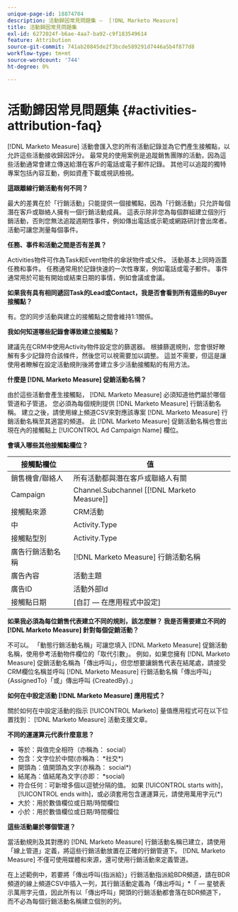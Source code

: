 ```yaml
---
unique-page-id: 18874704
description: 活動歸因常見問題集 —  [!DNL Marketo Measure]
title: 活動歸因常見問題集
exl-id: 6272024f-b6ae-4aa7-ba92-c9f183549614
feature: Attribution
source-git-commit: 741ab20845de2f3bcde589291d7446a5b4f877d8
workflow-type: tm+mt
source-wordcount: '744'
ht-degree: 0%

---
```


# 活動歸因常見問題集 {#activities-attribution-faq}

[!DNL Marketo Measure] 活動會匯入您的所有活動記錄並為它們產生接觸點，以允許這些活動接收歸因評分。 最常見的使用案例是追蹤銷售團隊的活動，因為這些活動通常會建立傳送給潛在客戶的電話或電子郵件記錄。 其他可以追蹤的獨特專案包括內容互動，例如資產下載或視訊檢視。

**這跟離線行銷活動有何不同？**

最大的差異在於「行銷活動」只能提供一個接觸點，因為「行銷活動」只允許每個潛在客戶或聯絡人擁有一個行銷活動成員。 這表示除非您為每個群組建立個別行銷活動，否則您無法追蹤週期性事件，例如傳出電話或示範或網路研討會出席者。 活動可讓您測量每個事件。

**任務、事件和活動之間是否有差異？**

Activities物件可作為Task和Event物件的傘狀物件或父件。 活動基本上同時涵蓋任務和事件。 任務通常用於記錄快速的一次性專案，例如電話或電子郵件。 事件通常用於可能有開始或結束日期的事情，例如會議或會議。

**如果我有具有相同遞回Task的Lead或Contact，我是否會看到所有這些的Buyer接觸點？**

有。您的同步活動與建立的接觸點之間會維持1:1關係。

**我如何知道哪些記錄會導致建立接觸點？**

建議先在CRM中使用Activity物件設定您的篩選器。 根據篩選規則，您會很好瞭解有多少記錄符合該條件，然後您可以視需要加以調整。 這並不需要，但這是讓使用者瞭解在設定活動規則後將會建立多少活動接觸點的有用方法。

**什麼是 [!DNL Marketo Measure] 促銷活動名稱？**

由於這些活動會產生接觸點， [!DNL Marketo Measure] 必須知道他們屬於哪個管道和子管道。 您必須為每個規則提供 [!DNL Marketo Measure] 行銷活動名稱。 建立之後，請使用線上頻道CSV來對應該專案 [!DNL Marketo Measure] 行銷活動名稱至其適當的頻道。 此 [!DNL Marketo Measure] 促銷活動名稱也會出現在內的接觸點上 [!UICONTROL Ad Campaign Name] 欄位。

**會填入哪些其他接觸點欄位？**

| **接觸點欄位** | **值** |
|---|---|
| 銷售機會/聯絡人 | 所有活動都與潛在客戶或聯絡人有關 |
| Campaign | Channel.Subchannel [[!DNL Marketo Measure]] |
| 接觸點來源 | CRM活動 |
| 中 | Activity.Type |
| 接觸點型別 | Activity.Type |
| 廣告行銷活動名稱 | [!DNL Marketo Measure] 行銷活動名稱 |
| 廣告內容 | 活動主題 |
| 廣告ID | 活動外部Id |
| 接觸點日期 | [自訂 — 在應用程式中設定] |

**如果我必須為每位銷售代表建立不同的規則，該怎麼辦？ 我是否需要建立不同的 [!DNL Marketo Measure] 針對每個促銷活動？**

不可以。 「動態行銷活動名稱」可讓您填入 [!DNL Marketo Measure] 促銷活動名稱，使用參考活動物件欄位的「取代引數」。 例如，如果您擁有 [!DNL Marketo Measure] 促銷活動名稱為「傳出呼叫」，但您想要讓銷售代表在結尾處，請接受CRM欄位名稱並呼叫 [!DNL Marketo Measure] 行銷活動名稱「傳出呼叫」 {AssignedTo}「或」傳出呼叫 {CreatedBy}.」

**如何在中設定活動 [!DNL Marketo Measure] 應用程式？**

關於如何在中設定活動的指示 [!UICONTROL Marketo] 量值應用程式可在以下位置找到： [!DNL Marketo Measure] 活動支援文章。

**不同的運運算元代表什麼意思？**

* 等於：與值完全相符（亦稱為： social）
* 包含：文字位於中間(亦稱為： &#42;社交&#42;)
* 開頭為：值開頭為文字(亦稱為： social&#42;)
* 結尾為：值結尾為文字(亦即： &#42;social)
* 符合任何：可新增多個以逗號分隔的值。 如果 [!UICONTROL starts with]， [!UICONTROL ends with]，或必須套用包含運運算元，請使用萬用字元(&#42;)
* 大於：用於數值欄位或日期/時間欄位
* 小於：用於數值欄位或日期/時間欄位

**這些活動屬於哪個管道？**

當活動規則及其對應的 [!DNL Marketo Measure] 行銷活動名稱已建立，請使用「線上管道」定義，將這些行銷活動放置在正確的行銷管道下。 [!DNL Marketo Measure] 不僅可使用媒體和來源，還可使用行銷活動來定義管道。

在上述範例中，若要將「傳出呼叫{指派給}」行銷活動指派給BDR頻道，請在BDR頻道的線上頻道CSV中插入一列，其行銷活動定義為「傳出呼叫」&#42;「 — 星號表示萬用字元值，因此所有以「傳出呼叫」開頭的行銷活動都會落在BDR頻道下，而不必為每個行銷活動名稱建立個別的列。
